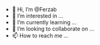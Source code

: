 - 👋 Hi, I’m @Ferzab
- 👀 I’m interested in ...
- 🌱 I’m currently learning ...
- 💞️ I’m looking to collaborate on ...
- 📫 How to reach me ...

<!---
Ferzab/Ferzab is a ✨ special ✨ repository because its `README.md` (this file) appears on your GitHub profile.
You can click the Preview link to take a look at your changes.
--->
